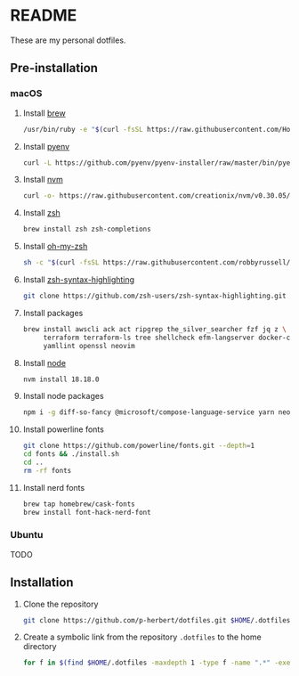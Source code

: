 # README

These are my personal dotfiles.

## Pre-installation

### macOS

1. Install [brew]

   ```bash
   /usr/bin/ruby -e "$(curl -fsSL https://raw.githubusercontent.com/Homebrew/install/master/install)"
   ```

2. Install [pyenv]

   ```bash
   curl -L https://github.com/pyenv/pyenv-installer/raw/master/bin/pyenv-installer | bash
   ```

3. Install [nvm]

   ```bash
   curl -o- https://raw.githubusercontent.com/creationix/nvm/v0.30.05/install.sh | bash
   ```

4. Install [zsh]

   ```bash
   brew install zsh zsh-completions
   ```

5. Install [oh-my-zsh]

   ```bash
   sh -c "$(curl -fsSL https://raw.githubusercontent.com/robbyrussell/oh-my-zsh/master/tools/install.sh)"
   ```

6. Install [zsh-syntax-highlighting]

   ```bash
   git clone https://github.com/zsh-users/zsh-syntax-highlighting.git $HOME/.zsh-syntax-highlighting
   ```

7. Install packages

   ```bash
   brew install awscli ack act ripgrep the_silver_searcher fzf jq z \
        terraform terraform-ls tree shellcheck efm-langserver docker-completion \
        yamllint openssl neovim
   ```

8. Install [node]

   ```bash
   nvm install 18.18.0
   ```

9. Install node packages

   ```bash
   npm i -g diff-so-fancy @microsoft/compose-language-service yarn neovim typescript
   ```

10. Install powerline fonts

    ```bash
    git clone https://github.com/powerline/fonts.git --depth=1
    cd fonts && ./install.sh
    cd ..
    rm -rf fonts
    ```

11. Install nerd fonts

    ```bash
    brew tap homebrew/cask-fonts
    brew install font-hack-nerd-font
    ```

### Ubuntu

TODO

## Installation

1. Clone the repository

   ```bash
   git clone https://github.com/p-herbert/dotfiles.git $HOME/.dotfiles
   ```

2. Create a symbolic link from the repository `.dotfiles` to the home directory

   ```bash
   for f in $(find $HOME/.dotfiles -maxdepth 1 -type f -name ".*" -exec basename {} \;); do ln -sf $HOME/.dotfiles/$f $HOME/$f; done
   ```

[zsh]: https://www.zsh.org/
[oh-my-zsh]: https://ohmyz.sh/
[zsh-syntax-highlighting]: https://github.com/zsh-users/zsh-syntax-highlighting
[nvm]: https://github.com/creationix/nvm
[node]: https://nodejs.org/en/
[pyenv]: https://github.com/pyenv/pyenv-installer
[brew]: https://brew.sh/
